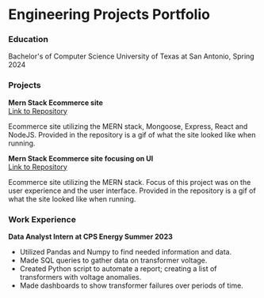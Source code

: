 # Engineering Projects Portfolio

### Education
Bachelor's of Computer Science
  University of Texas at San Antonio, Spring 2024

### Projects
**Mern Stack Ecommerce site**
<br>[Link to Repository](https://github.com/Brandon-Price/SWE-Project)

Ecommerce site utilizing the MERN stack, Mongoose, Express, React and NodeJS. Provided in the repository is a gif of what the site looked like when running.

**Mern Stack Ecommerce site focusing on UI**
<br>[Link to Repository](https://github.com/Brandon-Price/UI-Project)

Ecommerce site utilizing the MERN stack. Focus of this project was on the user experience and the user interface. Provided in the repository is a gif of what the site looked like when running.

### Work Experience
**Data Analyst Intern at CPS Energy Summer 2023**
  - Utilized Pandas and Numpy to find needed information and data.
  - Made SQL queries to gather data on transformer voltage.
  - Created Python script to automate a report; creating a list of transformers with voltage anomalies.
  - Made dashboards to show transformer failures over periods of time.

